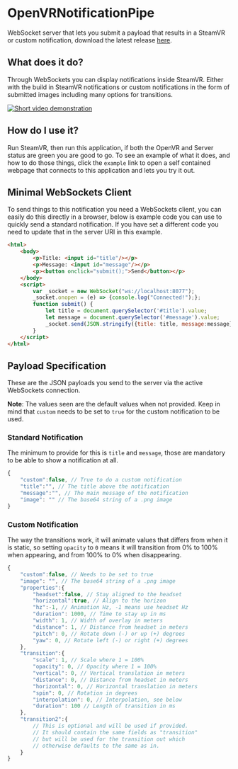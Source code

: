 # OpenVRNotificationPipe
WebSocket server that lets you submit a payload that results in a SteamVR or custom notification, download the latest release [here](https://github.com/BOLL7708/OpenVRNotificationPipe/releases).

## What does it do?
Through WebSockets you can display notifications inside SteamVR. Either with the build in SteamVR notifications or custom notifications in the form of submitted images including many options for transitions.

[![Short video demonstration](https://img.youtube.com/vi/gSqyOYsiymw/0.jpg)](https://www.youtube.com/watch?v=gSqyOYsiymw)

## How do I use it?
Run SteamVR, then run this application, if both the OpenVR and Server status are green you are good to go. To see an example of what it does, and how to do those things, click the `example` link to open a self contained webpage that connects to this application and lets you try it out.

## Minimal WebSockets Client
To send things to this notification you need a WebSockets client, you can easily do this directly in a browser, below is example code you can use to quickly send a standard notification. If you have set a different code you need to update that in the server URI in this example.
```html
<html>
    <body>
        <p>Title: <input id="title"/></p>
        <p>Message: <input id="message"/></p>
        <p><button onclick="submit();">Send</button></p>
    </body>
    <script>
        var _socket = new WebSocket("ws://localhost:8077");
        _socket.onopen = (e) => {console.log("Connected!");};
        function submit() {
            let title = document.querySelector('#title').value;
            let message = document.querySelector('#message').value;
			_socket.send(JSON.stringify({title: title, message:message}));
        }
    </script>
</html>
```

## Payload Specification
These are the JSON payloads you send to the server via the active WebSockets connection.

**Note**: The values seen are the default values when not provided. Keep in mind that `custom` needs to be set to `true` for the custom notification to be used.
### Standard Notification
The minimum to provide for this is `title` and `message`, those are mandatory to be able to show a notification at all.
```js
{
    "custom":false, // True to do a custom notification
    "title":"", // The title above the notification
    "message":"", // The main message of the notification
    "image": "" // The base64 string of a .png image
}
```
### Custom Notification
The way the transitions work, it will animate values that differs from when it is static, so setting `opacity` to `0` means it will transition from 0% to 100% when appearing, and from 100% to 0% when disappearing.
```js
{
    "custom":false, // Needs to be set to true
    "image": "", // The base64 string of a .png image
    "properties":{
        "headset":false, // Stay aligned to the headset
        "horizontal":true, // Align to the horizon
        "hz":-1, // Animation Hz, -1 means use headset Hz
        "duration": 1000, // Time to stay up in ms
        "width": 1, // Width of overlay in meters
        "distance": 1, // Distance from headset in meters
        "pitch": 0, // Rotate down (-) or up (+) degrees
        "yaw": 0, // Rotate left (-) or right (+) degrees
    },
    "transition":{
        "scale": 1, // Scale where 1 = 100%
        "opacity": 0, // Opacity where 1 = 100%
        "vertical": 0, // Vertical translation in meters
        "distance": 0, // Distance from headset in meters
        "horizontal": 0, // Horizontal translation in meters
        "spin": 0, // Rotation in degrees
        "interpolation": 0, // Interpolation, see below
        "duration": 100 // Length of transition in ms
    },
    "transition2":{
        // This is optional and will be used if provided.
        // It should contain the same fields as "transition"
        // but will be used for the transition out which
        // otherwise defaults to the same as in.
    }
}
```
